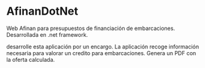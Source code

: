 # AfinanDotNet
Web Afinan para presupuestos de financiación de embarcaciones. 
Desarrollada en .net framework.

desarrolle esta aplicación por un encargo. 
La aplicación recoge información necesaria para valorar un credito para embarcaciones. Genera un PDF con la oferta calculada.
